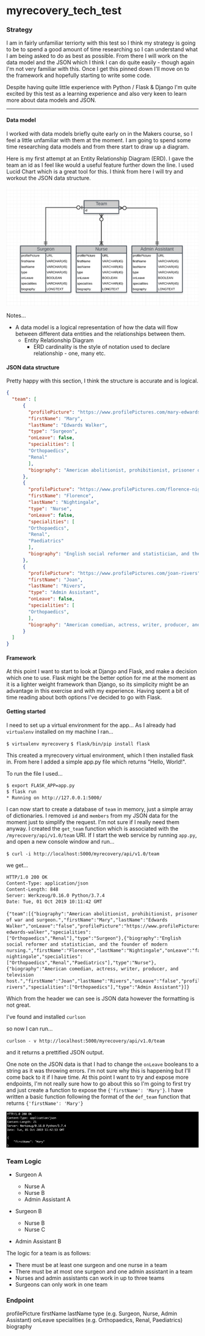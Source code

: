 # myrecovery_tech_test

### Strategy

I am in fairly unfamiliar terriorty with this test so I think my strategy is going to be to spend a good amount of time researching so I can understand what I am being asked to do as best as possible. From there I will work on the data model and the JSON which I think I can do quite easily - though again I'm not very familiar with this. Once I get this pinned down I'll move on to the framework and hopefully starting to write some code. 

Despite having quite little experience with Python / Flask & Django I'm quite excited by this test as a learning experience and also very keen to learn more about data models and JSON. 

---------

#### Data model

I worked with data models briefly quite early on in the Makers course, so I feel a little unfamiliar with them at the moment. I am going to spend some time researching data models and from there start to draw up a diagram.

Here is my first attempt at an Entity Relationship Diagram (ERD). I gave the team an id as I feel like would a useful feature further down the line. I used Lucid Chart which is a great tool for this. I think from here I will try and workout the JSON data structure.

![screenshot of ERD 1](https://github.com/josephtownshend/myrecovery_tech_test/blob/master/Images/ERD_1.jpg)

Notes...
- A data model is a logical representation of how the data will flow between different data entities and the relationships between them.
  - Entity Relationship Diagram
    - ERD cardinality is the style of notation used to declare relationship - one, many etc.

#### JSON data structure

Pretty happy with this section, I think the structure is accurate and is logical. 

``` json
{
  "team": [
      {  
        "profilePicture": "https://www.profilePictures.com/mary-edwards-walker",
        "firstName": "Mary",
        "lastName": "Edwards Walker",
        "type": "Surgeon",
        "onLeave": false,
        "specialities": [
        "Orthopaedics",
        "Renal"
        ],
        "biography": "American abolitionist, prohibitionist, prisoner of war and surgeon."
      },
      {  
        "profilePicture": "https://www.profilePictures.com/florence-nightingale",
        "firstName": "Florence",
        "lastName": "Nightingale",
        "type": "Nurse",
        "onLeave": false,
        "specialities": [
        "Orthopaedics",
        "Renal",
        "Paediatrics"
        ],
        "biography": "English social reformer and statistician, and the founder of modern nursing."
      },
      {  
        "profilePicture": "https://www.profilePictures.com/joan-rivers",
        "firstName": "Joan",
        "lastName": "Rivers",
        "type": "Admin Assistant",
        "onLeave": false,
        "specialities": [
        "Orthopaedics",
        ],
        "biography": "American comedian, actress, writer, producer, and television host."
      }
  ]
}
```
#### Framework

At this point I want to start to look at Django and Flask, and make a decision which one to use. Flask might be the better option for me at the moment as it is a lighter weight framework than Django, so its simplicity might be an advantage in this exercise and with my experience. Having spent a bit of time reading about both options I've decided to go with Flask.

#### Getting started

I need to set up a virtual environment for the app...
As I already had `virtualenv` installed on my machine I ran...

`$ virtualenv myrecovery`
`$ flask/bin/pip install flask`

This created a myrecovery virtual environment, which I then installed flask in. From here I added a simple app.py file which returns "Hello, World!".

To run the file I used...

```shell
$ export FLASK_APP=app.py
$ flask run
* Running on http://127.0.0.1:5000/
```

I can now start to create a database of `team` in memory, just a simple array of dictionaries. I removed `id` and `members` from my JSON data for the moment just to simplify the request. I'm not sure if I really need them anyway. I created the `get_team` function which is associated with the `/myrecovery/api/v1.0/team` URI. If I start the web service by running `app.py`, and open a new console window and run...

`$ curl -i http://localhost:5000/myrecovery/api/v1.0/team`

we get...

```
HTTP/1.0 200 OK
Content-Type: application/json
Content-Length: 848
Server: Werkzeug/0.16.0 Python/3.7.4
Date: Tue, 01 Oct 2019 10:11:42 GMT

{"team":[{"biography":"American abolitionist, prohibitionist, prisoner of war and surgeon.","firstName":"Mary","lastName":"Edwards Walker","onLeave":"false","profilePicture":"https://www.profilePictures.com/mary-edwards-walker","specialities":["Orthopaedics","Renal"],"type":"Surgeon"},{"biography":"English social reformer and statistician, and the founder of modern nursing.","firstName":"Florence","lastName":"Nightingale","onLeave":"false","profilePicture":"https://www.profilePictures.com/florence-nightingale","specialities":["Orthopaedics","Renal","Paediatrics"],"type":"Nurse"},{"biography":"American comedian, actress, writer, producer, and television host.","firstName":"Joan","lastName":"Rivers","onLeave":"false","profilePicture":"https://www.profilePictures.com/joan-rivers","specialities":["Orthopaedics"],"type":"Admin Assistant"}]}
```

Which from the header we can see is JSON data however the formatting is not great.

I've found and installed `curlson`

so now I can run...

`curlson - v http://localhost:5000/myrecovery/api/v1.0/team`

and it returns a prettified JSON output.

One note on the JSON data is that I had to change the `onLeave` booleans to a string as it was throwing errors. I'm not sure why this is happening but I'll come back to it if I have time. At this point I want to try and expose more endpoints, I'm not really sure how to go about this so I'm going to first try and just create a function to expose the `{'firstName': 'Mary'}`. I have written a basic function following the format of the `def_team` function that returns `{'firstName': 'Mary'}`

![screenshot of firstName JSON output](https://github.com/josephtownshend/myrecovery_tech_test/blob/master/Images/firstName.jpg)


### Team Logic

  * Surgeon A
    - Nurse A
    - Nurse B
    - Admin Assistant A

  * Surgeon B
    - Nurse B
    - Nurse C
  - Admin Assistant B

The logic for a team is as follows:
* There must be at least one surgeon and one nurse in a team
* There must be at most one surgeon and one admin assistant in a team
* Nurses and admin assistants can work in up to three teams
* Surgeons can only work in one team

### Endpoint

profilePicture
firstName
lastName
type (e.g. Surgeon, Nurse, Admin Assistant)
onLeave
specialities (e.g. Orthopaedics, Renal, Paediatrics)
biography
